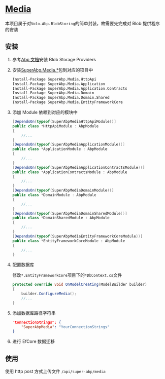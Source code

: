 # [Media](https://github.com/SuperAbp/Media)

本项目属于对`Volo.Abp.BlobStoring`的简单封装，故需要先完成对 Blob 提供程序的安装

## 安装

1. 参考[Abp 文档](https://docs.abp.io/en/abp/latest/Blob-Storing#blob-storage-providers)安装 Blob Storage Providers

2. 安装[SuperAbp.Media.\*](https://github.com/SuperAbp/Media)包到对应的项目中

   ```ps
   Install-Package SuperAbp.Media.HttpApi
   Install-Package SuperAbp.Media.Application
   Install-Package SuperAbp.Media.Application.Contracts
   Install-Package SuperAbp.Media.Domain
   Install-Package SuperAbp.Media.Domain.Shared
   Install-Package SuperAbp.Media.EntityFrameworkCore
   ```

3. 添加 Module 依赖到对应的模块中

   ```csharp
   [DependsOn(typeof(SuperAbpMediaHttpApiModule))]
   public class *HttpApiModule : AbpModule
   {
       //...
   }
   [DependsOn(typeof(SuperAbpMediaApplicationModule))]
   public class *ApplicationModule : AbpModule
   {
       //...
   }
   [DependsOn(typeof(SuperAbpMediaApplicationContractsModule))]
   public class *ApplicationContractsModule : AbpModule
   {
       //...
   }
   [DependsOn(typeof(SuperAbpMediaDomainModule))]
   public class *DomainModule : AbpModule
   {
       //...
   }
   [DependsOn(typeof(SuperAbpMediaDomainSharedModule))]
   public class *DomainSharedModule : AbpModule
   {
       //...
   }
   [DependsOn(typeof(SuperAbpMediaEntityFrameworkCoreModule))]
   public class *EntityFrameworkCoreModule : AbpModule
   {
       //...
   }
   ```

4. 配置数据库

   修改`*.EntityFrameworkCore`项目下的`*DbContext.cs`文件

   ```csharp
   protected override void OnModelCreating(ModelBuilder builder)
   {
       builder.ConfigureMedia();
       //...
   }
   ```

5. 添加数据库路径字符串

   ```json
   "ConnectionStrings": {
       "SuperAbpMedia": "YourConnectionStrings"
   }
   ```

6. 进行 EfCore 数据迁移

## 使用

使用 http post 方式上传文件
`/api/super-abp/media`
